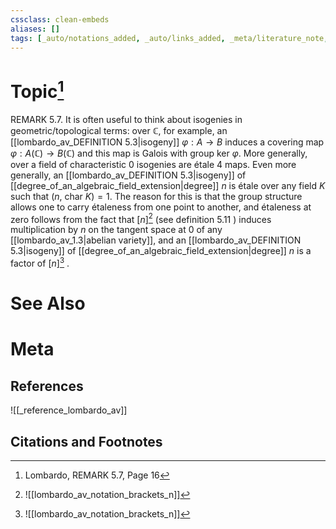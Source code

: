 ```yaml
---
cssclass: clean-embeds
aliases: []
tags: [_auto/notations_added, _auto/links_added, _meta/literature_note, _reference/lombardo_av, _meta/TODO/change_title, _meta/remark]
---
```

# Topic[^1]
REMARK 5.7. It is often useful to think about isogenies in geometric/topological terms: over $\mathbb{C}$, for example, an [[lombardo_av_DEFINITION 5.3|isogeny]] $\varphi: A \rightarrow B$ induces a covering map $\varphi: A(\mathbb{C}) \rightarrow B(\mathbb{C})$ and this map is Galois with group ker $\varphi$. More generally, over a field of characteristic 0 isogenies are étale 4 maps. Even more generally, an [[lombardo_av_DEFINITION 5.3|isogeny]] of [[degree_of_an_algebraic_field_extension|degree]] $n$ is étale over any field $K$ such that $(n$, char $K)=1$. The reason for this is that the group structure allows one to carry étaleness from one point to another, and étaleness at zero follows from the fact that $[n]$[^2]               (see definition 5.11 ) induces multiplication by $n$ on the tangent space at 0 of any [[lombardo_av_1.3|abelian variety]], and an [[lombardo_av_DEFINITION 5.3|isogeny]] of [[degree_of_an_algebraic_field_extension|degree]] $n$ is a factor of $[n]$[^2]              .


# See Also

# Meta
## References
![[_reference_lombardo_av]]

## Citations and Footnotes
[^1]: Lombardo, REMARK 5.7, Page 16
[^2]: ![[lombardo_av_notation_brackets_n]]